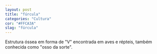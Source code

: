 ```yaml
---
layout: post
title: "fúrcula"
categories: "Cultura"
cor: "#FFCA3A"
slag: "fúrcula"
---
```

Estrutura óssea em forma de "V" encontrada em aves e répteis, também conhecida como "osso da sorte".
